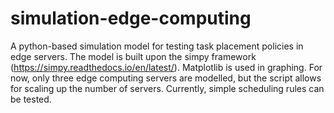 # simulation-edge-computing
A python-based simulation model for testing task placement policies in edge servers.
The model is built upon the simpy framework (https://simpy.readthedocs.io/en/latest/). Matplotlib is used in graphing.
For now, only three edge computing servers are modelled, but the script allows for scaling up the number of servers.
Currently, simple scheduling rules can be tested.
